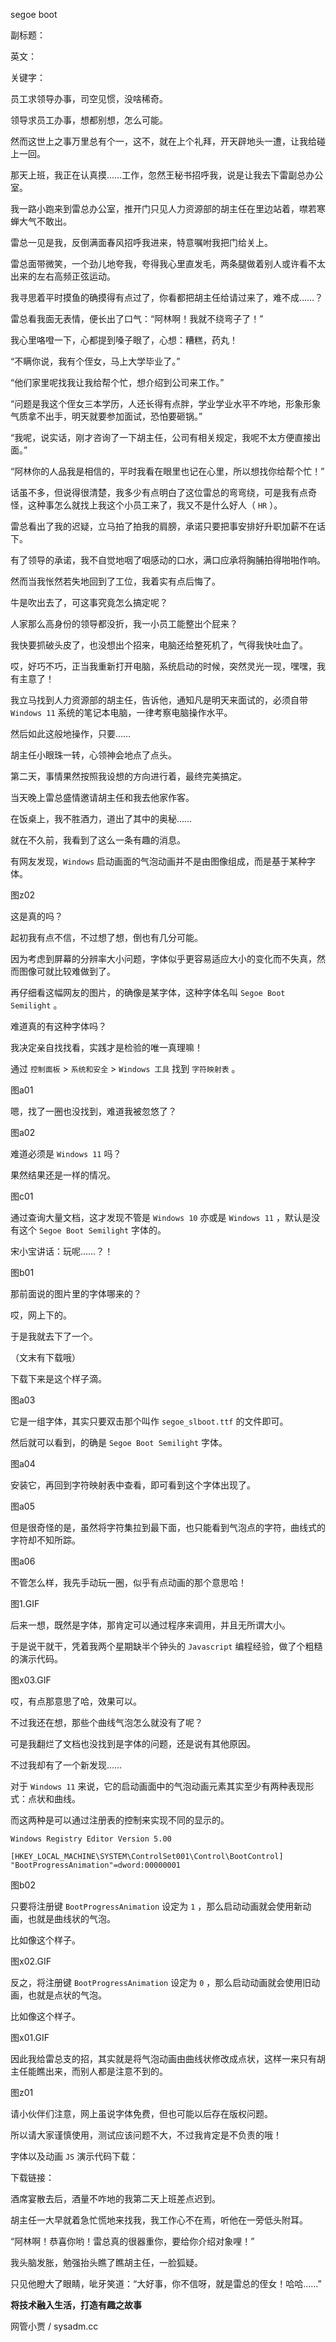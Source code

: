 segoe boot

副标题：

英文：

关键字：



员工求领导办事，司空见惯，没啥稀奇。

领导求员工办事，想都别想，怎么可能。

然而这世上之事万里总有个一，这不，就在上个礼拜，开天辟地头一遭，让我给碰上一回。



那天上班，我正在认真摸……工作，忽然王秘书招呼我，说是让我去下雷副总办公室。

我一路小跑来到雷总办公室，推开门只见人力资源部的胡主任在里边站着，噤若寒蝉大气不敢出。

雷总一见是我，反倒满面春风招呼我进来，特意嘱咐我把门给关上。



雷总面带微笑，一个劲儿地夸我，夸得我心里直发毛，两条腿做着别人或许看不太出来的左右高频正弦运动。

我寻思着平时摸鱼的确摸得有点过了，你看都把胡主任给请过来了，难不成……？

雷总看我面无表情，便长出了口气：“阿林啊！我就不绕弯子了！”

我心里咯噔一下，心都提到嗓子眼了，心想：糟糕，药丸！



“不瞒你说，我有个侄女，马上大学毕业了。”

“他们家里呢找我让我给帮个忙，想介绍到公司来工作。”

“问题是我这个侄女三本学历，人还长得有点胖，学业学业水平不咋地，形象形象气质拿不出手，明天就要参加面试，恐怕要砸锅。”

“我呢，说实话，刚才咨询了一下胡主任，公司有相关规定，我呢不太方便直接出面。”

“阿林你的人品我是相信的，平时我看在眼里也记在心里，所以想找你给帮个忙！”



话虽不多，但说得很清楚，我多少有点明白了这位雷总的弯弯绕，可是我有点奇怪，这种事怎么就找上我这个小员工来了，我又不是什么好人（ `HR` ）。

雷总看出了我的迟疑，立马拍了拍我的肩膀，承诺只要把事安排好升职加薪不在话下。

有了领导的承诺，我不自觉地咽了咽感动的口水，满口应承将胸脯拍得啪啪作响。



然而当我怅然若失地回到了工位，我着实有点后悔了。

牛是吹出去了，可这事究竟怎么搞定呢？

人家那么高身份的领导都没折，我一小员工能整出个屁来？

我快要抓破头皮了，也没想出个招来，电脑还给整死机了，气得我快吐血了。

哎，好巧不巧，正当我重新打开电脑，系统启动的时候，突然灵光一现，嘿嘿，我有主意了！



我立马找到人力资源部的胡主任，告诉他，通知凡是明天来面试的，必须自带 `Windows 11` 系统的笔记本电脑，一律考察电脑操作水平。

然后如此这般地操作，只要……

胡主任小眼珠一转，心领神会地点了点头。



第二天，事情果然按照我设想的方向进行着，最终完美搞定。

当天晚上雷总盛情邀请胡主任和我去他家作客。

在饭桌上，我不胜酒力，道出了其中的奥秘……





就在不久前，我看到了这么一条有趣的消息。

有网友发现，`Windows` 启动画面的气泡动画并不是由图像组成，而是基于某种字体。

图z02



这是真的吗？

起初我有点不信，不过想了想，倒也有几分可能。

因为考虑到屏幕的分辨率大小问题，字体似乎更容易适应大小的变化而不失真，然而图像可就比较难做到了。

再仔细看这幅网友的图片，的确像是某字体，这种字体名叫 `Segoe Boot Semilight` 。

难道真的有这种字体吗？

我决定亲自找找看，实践才是检验的唯一真理嘛！



通过 `控制面板` > `系统和安全` > `Windows 工具` 找到 `字符映射表` 。

图a01



嗯，找了一圈也没找到，难道我被忽悠了？

图a02



难道必须是 `Windows 11` 吗？

果然结果还是一样的情况。

图c01



通过查询大量文档，这才发现不管是 `Windows 10` 亦或是 `Windows 11` ，默认是没有这个 `Segoe Boot Semilight` 字体的。

宋小宝讲话：玩呢……？！

图b01



那前面说的图片里的字体哪来的？

哎，网上下的。

于是我就去下了一个。

（文末有下载哦）



下载下来是这个样子滴。

图a03



它是一组字体，其实只要双击那个叫作 `segoe_slboot.ttf` 的文件即可。

然后就可以看到，的确是 `Segoe Boot Semilight` 字体。

图a04



安装它，再回到字符映射表中查看，即可看到这个字体出现了。

图a05



但是很奇怪的是，虽然将字符集拉到最下面，也只能看到气泡点的字符，曲线式的字符却不知所踪。

图a06



不管怎么样，我先手动玩一圈，似乎有点动画的那个意思哈！

图1.GIF



后来一想，既然是字体，那肯定可以通过程序来调用，并且无所谓大小。

于是说干就干，凭着我两个星期缺半个钟头的 `Javascript` 编程经验，做了个粗糙的演示代码。

图x03.GIF



哎，有点那意思了哈，效果可以。

不过我还在想，那些个曲线气泡怎么就没有了呢？

可是我翻烂了文档也没找到是字体的问题，还是说有其他原因。

不过我却有了一个新发现……



对于 `Windows 11` 来说，它的启动画面中的气泡动画元素其实至少有两种表现形式：点状和曲线。

而这两种是可以通过注册表的控制来实现不同的显示的。

```
Windows Registry Editor Version 5.00

[HKEY_LOCAL_MACHINE\SYSTEM\ControlSet001\Control\BootControl]
"BootProgressAnimation"=dword:00000001
```

图b02



只要将注册键 `BootProgressAnimation` 设定为 `1` ，那么启动动画就会使用新动画，也就是曲线状的气泡。

比如像这个样子。

图x02.GIF



反之，将注册键 `BootProgressAnimation` 设定为 `0` ，那么启动动画就会使用旧动画，也就是点状的气泡。

比如像这个样子。

图x01.GIF



因此我给雷总支的招，其实就是将气泡动画由曲线状修改成点状，这样一来只有胡主任能瞧出来，而别人都是注意不到的。

图z01



请小伙伴们注意，网上虽说字体免费，但也可能以后存在版权问题。

所以请大家谨慎使用，测试应该问题不大，不过我肯定是不负责的哦！



字体以及动画 `JS` 演示代码下载：

下载链接：



酒席宴散去后，酒量不咋地的我第二天上班差点迟到。

胡主任一大早就着急忙慌地来找我，我工作心不在焉，听他在一旁低头附耳。

“阿林啊！恭喜你哟！雷总真的很器重你，要给你介绍对象哩！”

我头脑发胀，勉强抬头瞧了瞧胡主任，一脸狐疑。

只见他瞪大了眼睛，呲牙笑道：“大好事，你不信呀，就是雷总的侄女！哈哈……”





**将技术融入生活，打造有趣之故事**

网管小贾 / sysadm.cc

